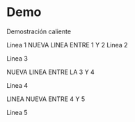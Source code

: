 # Demo
Demostración caliente

Linea 1
NUEVA LINEA ENTRE 1 Y 2
Linea 2

Linea 3

NUEVA LINEA ENTRE LA 3 Y 4

Linea 4

LINEA NUEVA ENTRE 4 Y 5

Linea 5
